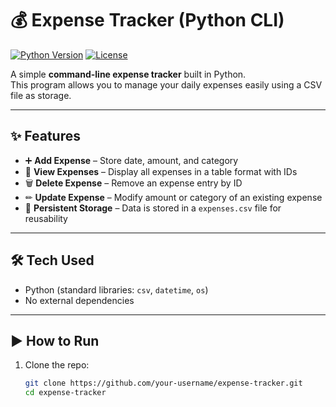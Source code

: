 # 💰 Expense Tracker (Python CLI)

[![Python Version](https://img.shields.io/badge/python-3.x-blue)](https://www.python.org/)
[![License](https://img.shields.io/badge/license-MIT-green)](LICENSE)

A simple **command-line expense tracker** built in Python.  
This program allows you to manage your daily expenses easily using a CSV file as storage.

---

## ✨ Features

- ➕ **Add Expense** – Store date, amount, and category  
- 📜 **View Expenses** – Display all expenses in a table format with IDs  
- 🗑 **Delete Expense** – Remove an expense entry by ID  
- ✏ **Update Expense** – Modify amount or category of an existing expense  
- 💾 **Persistent Storage** – Data is stored in a `expenses.csv` file for reusability  

---

## 🛠 Tech Used

- Python (standard libraries: `csv`, `datetime`, `os`)  
- No external dependencies  

---

## ▶️ How to Run

1. Clone the repo:

   ```bash
   git clone https://github.com/your-username/expense-tracker.git
   cd expense-tracker
